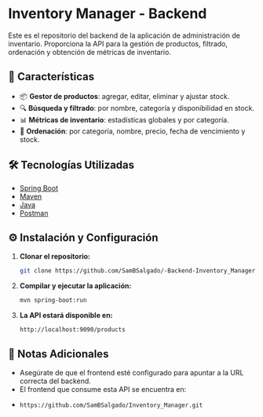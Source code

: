 # Inventory Manager - Backend

Este es el repositorio del backend de la aplicación de administración de inventario. Proporciona la API para la gestión de productos, filtrado, ordenación y obtención de métricas de inventario.

## 🚀 Características

- 📦 **Gestor de productos**: agregar, editar, eliminar y ajustar stock.
- 🔍 **Búsqueda y filtrado**: por nombre, categoría y disponibilidad en stock.
- 📊 **Métricas de inventario**: estadísticas globales y por categoría.
- 📑 **Ordenación**: por categoría, nombre, precio, fecha de vencimiento y stock.

## 🛠️ Tecnologías Utilizadas

- [Spring Boot](https://start.spring.io/index.html)
- [Maven](https://maven.apache.org/download.cgi)
- [Java](https://www.oracle.com/java/technologies/downloads/#jdk24-mac)
- [Postman](https://www.postman.com/downloads/)

## ⚙️ Instalación y Configuración

1. **Clonar el repositorio:**
   ```sh
   git clone https://github.com/SamBSalgado/-Backend-Inventory_Manager.git
   ```

2. **Compilar y ejecutar la aplicación:**
   ```sh
   mvn spring-boot:run
   ```

3. **La API estará disponible en:**
   ```
   http://localhost:9090/products
   ```

## 📌 Notas Adicionales
- Asegúrate de que el frontend esté configurado para apuntar a la URL correcta del backend.
- El frontend que consume esta API se encuentra en:
- ```sh
  https://github.com/SamBSalgado/Inventory_Manager.git
  ```
